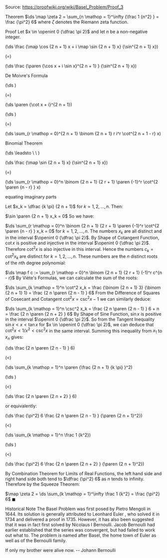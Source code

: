 # 

Source: https://proofwiki.org/wiki/Basel_Problem/Proof_3

Theorem
$\ds \map \zeta 2 = \sum_{n \mathop = 1}^\infty {\frac 1 {n^2} } = \frac {\pi^2} 6$
where $\zeta$ denotes the Riemann zeta function.


Proof
Let $x \in \openint 0 {\dfrac \pi 2}$ and let $n$ be a non-negative integer.














\(\ds \frac {\map \cos {2 n + 1} x + i \map \sin {2 n + 1} x} {\sin^{2 n + 1} x}\)

\(=\)







\(\ds \frac {\paren {\cos x + i \sin x}^{2 n + 1} } {\sin^{2 n + 1} x}\)





De Moivre's Formula














\(\ds \)

\(=\)







\(\ds \paren {\cot x + i}^{2 n + 1}\)




















\(\ds \)

\(=\)







\(\ds \sum_{r \mathop = 0}^{2 n + 1} \binom {2 n + 1} r i^r \cot^{2 n + 1 - r} x\)





Binomial Theorem








\(\ds \leadsto \ \ \)





\(\ds \frac {\map \sin {2 n + 1} x} {\sin^{2 n + 1} x}\)

\(=\)







\(\ds \sum_{r \mathop = 0}^n \binom {2 n + 1} {2 r + 1} \paren {-1}^r \cot^{2 \paren {n - r} } x\)





equating imaginary parts



Let $x_k = \dfrac {k \pi} {2 n + 1}$ for $k = 1, 2, \ldots, n$. 
Then:

$\sin \paren {2 n + 1} x_k = 0$
So we have:

$\ds \sum_{r \mathop = 0}^n \binom {2 n + 1} {2 r + 1} \paren {-1}^r \cot^{2 \paren {n - r} } x_k = 0$
for $k = 1, 2, \ldots, n$.
The numbers $x_k$ are all distinct and in the interval $\openint 0 {\dfrac \pi 2}$. 
By Shape of Cotangent Function, $\cot x$ is positive and injective in the interval $\openint 0 {\dfrac \pi 2}$.
Therefore $\cot^2 x$ is also injective in this interval. 
Hence the numbers $c_k = \cot^2 x_k$ are distinct for $k = 1, 2, \ldots, n$. 
These numbers are the $n$ distinct roots of the $n$th degree polynomial:

$\ds \map f c := \sum_{r \mathop = 0}^n \binom {2 n + 1} {2 r + 1} (-1)^r c^{n - r}$
By Viète's Formulas, we can calculate the sum of the roots:

$\ds \sum_{k \mathop = 1}^n \cot^2 x_k = \frac {\binom {2 n + 1} 3} {\binom {2 n + 1} 1} = \frac {2 n \paren {2 n - 1} } 6$
From the Difference of Squares of Cosecant and Cotangent $\cot^2 x = \csc^2 x - 1$ we can similarly deduce:

$\ds \sum_{k \mathop = 1}^n \csc^2 x_k = \frac {2 n \paren {2 n - 1} } 6 + n = \frac {2 n \paren {2 n + 2} } 6$
By Shape of Sine Function, $\sin x$ is positive in the interval $\openint 0 {\dfrac \pi 2}$. 
So from the Tangent Inequality $\sin x < x < \tan x$ for $x \in \openint 0 {\dfrac \pi 2}$, we can deduce that $\cot^2 x < 1 / x^2 < \csc^2 x$ in the same interval.
Summing this inequality from $x_1$ to $x_n$ gives:














\(\ds \frac {2 n \paren {2 n - 1} } 6\)

\(<\)







\(\ds \sum_{k \mathop = 1}^n \paren {\frac {2 n + 1} {k \pi} }^2\)




















\(\ds \)

\(<\)







\(\ds \frac {2 n \paren {2 n + 2} } 6\)










or equivalently:














\(\ds \frac {\pi^2} 6 \frac {2 n \paren {2 n - 1} } {\paren {2 n + 1}^2}\)

\(<\)







\(\ds \sum_{k \mathop = 1}^n \frac 1 {k^2}\)




















\(\ds \)

\(<\)







\(\ds \frac {\pi^2} 6 \frac {2 n \paren {2 n + 2} } {\paren {2 n + 1}^2}\)










By Combination Theorem for Limits of Real Functions, the left hand side and right hand side both tend to $\dfrac {\pi^2} 6$ as $n$ tends to infinity. 
Therefore by the Squeeze Theorem:

$\map \zeta 2 = \ds \sum_{k \mathop = 1}^\infty \frac 1 {k^2} = \frac {\pi^2} 6$
$\blacksquare$


Historical Note
The Basel Problem was first posed by Pietro Mengoli in $1644$.
Its solution is generally attributed to Leonhard Euler , who solved it in $1734$ and delivered a proof in $1735$.
However, it has also been suggested that it was in fact first solved by Nicolaus I Bernoulli.
Jacob Bernoulli had earlier established that the series was convergent, but had failed to work out what to.
The problem is named after Basel, the home town of Euler as well as of the Bernoulli family.


If only my brother were alive now.
-- Johann Bernoulli




